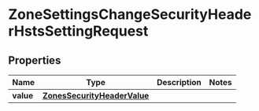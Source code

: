 

# ZoneSettingsChangeSecurityHeaderHstsSettingRequest


## Properties

| Name | Type | Description | Notes |
|------------ | ------------- | ------------- | -------------|
|**value** | [**ZonesSecurityHeaderValue**](ZonesSecurityHeaderValue.md) |  |  |



